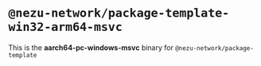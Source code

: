 # `@nezu-network/package-template-win32-arm64-msvc`

This is the **aarch64-pc-windows-msvc** binary for `@nezu-network/package-template`

